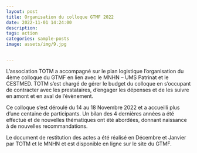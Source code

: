 ```yaml
---
layout: post
title: Organisation du colloque GTMF 2022
date: 2022-11-01 14:24:00
description: 
tags: action
categories: sample-posts
image: assets/img/9.jpg


---
```


L’association TOTM a accompagné sur le plan logistique l’organisation du 4ème colloque du GTMF en lien avec le MNHN – UMS Patrinat et le CESTMED. TOTM s’est chargé de gérer le budget du colloque en s’occupant de contracter avec les prestataires, d’engager les dépenses et de les suivre en amont et en aval de l’évènement.

Ce colloque s’est déroulé du 14 au 18 Novembre 2022 et a accueilli plus d’une centaine de participants. Un bilan des 4 dernières années a été effectué et de nouvelles thématiques ont été abordées, donnant naissance à de nouvelles recommandations.

Le document de restitution des actes a été réalisé en Décembre et Janvier par TOTM et le MNHN et est disponible en ligne sur le site du GTMF.